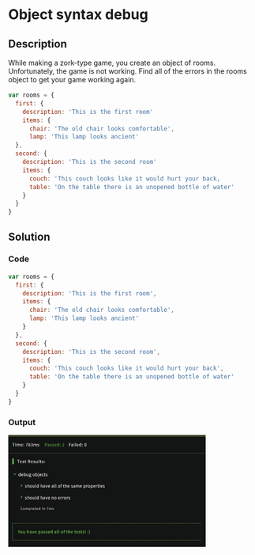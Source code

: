# Object syntax debug

## Description

While making a zork-type game, you create an object of rooms. Unfortunately, the game is not working. Find all of the errors in the rooms object to get your game working again.

```JavaScript
var rooms = {
  first: {
    description: 'This is the first room'
    items: {
      chair: 'The old chair looks comfortable',
      lamp: 'This lamp looks ancient'
  },
  second: {
    description: 'This is the second room'
    items: {
      couch: 'This couch looks like it would hurt your back,
      table: 'On the table there is an unopened bottle of water'
    }
  }
}
```

## Solution

### Code

```JavaScript
var rooms = {
  first: {
    description: 'This is the first room',
    items: {
      chair: 'The old chair looks comfortable',
      lamp: 'This lamp looks ancient'
    }
  },
  second: {
    description: 'This is the second room',
    items: {
      couch: 'This couch looks like it would hurt your back',
      table: 'On the table there is an unopened bottle of water'
    }
  }
}
```

### Output

<img src="./../Images/objDebug.png" alt="drawing" style="width:400px;"/><br>